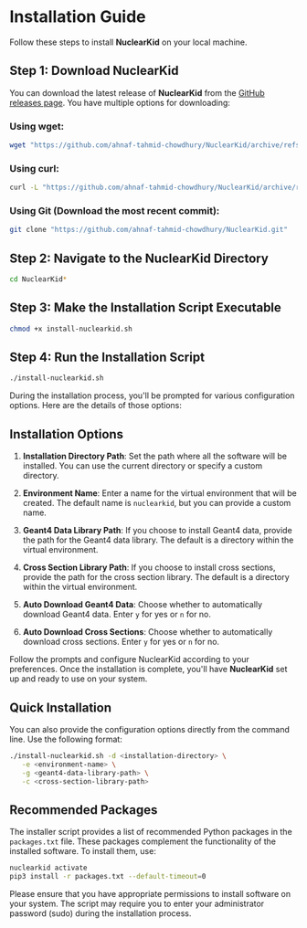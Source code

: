# Installation Guide

Follow these steps to install **NuclearKid** on your local machine.

## Step 1: Download NuclearKid

You can download the latest release of **NuclearKid** from the [GitHub releases page](https://github.com/ahnaf-tahmid-chowdhury/NuclearKid/releases/latest). You have multiple options for downloading:

### Using wget:

```sh
wget "https://github.com/ahnaf-tahmid-chowdhury/NuclearKid/archive/refs/tags/v0.1.1.tar.gz" -O - | tar -xz
```

### Using curl:

```sh
curl -L "https://github.com/ahnaf-tahmid-chowdhury/NuclearKid/archive/refs/tags/v0.1.1.tar.gz" | tar -xz
```

### Using Git (Download the most recent commit):

```sh
git clone "https://github.com/ahnaf-tahmid-chowdhury/NuclearKid.git"
```

## Step 2: Navigate to the NuclearKid Directory

```sh
cd NuclearKid*
```

## Step 3: Make the Installation Script Executable

```sh
chmod +x install-nuclearkid.sh
```

## Step 4: Run the Installation Script

```sh
./install-nuclearkid.sh
```

During the installation process, you'll be prompted for various configuration options. Here are the details of those options:

## Installation Options

1. **Installation Directory Path**: Set the path where all the software will be installed. You can use the current directory or specify a custom directory.

2. **Environment Name**: Enter a name for the virtual environment that will be created. The default name is `nuclearkid`, but you can provide a custom name.

3. **Geant4 Data Library Path**: If you choose to install Geant4 data, provide the path for the Geant4 data library. The default is a directory within the virtual environment.

4. **Cross Section Library Path**: If you choose to install cross sections, provide the path for the cross section library. The default is a directory within the virtual environment.

5. **Auto Download Geant4 Data**: Choose whether to automatically download Geant4 data. Enter `y` for yes or `n` for no.

6. **Auto Download Cross Sections**: Choose whether to automatically download cross sections. Enter `y` for yes or `n` for no.

Follow the prompts and configure NuclearKid according to your preferences. Once the installation is complete, you'll have **NuclearKid** set up and ready to use on your system.

## Quick Installation

You can also provide the configuration options directly from the command line. Use the following format:

```sh
./install-nuclearkid.sh -d <installation-directory> \
   -e <environment-name> \
   -g <geant4-data-library-path> \
   -c <cross-section-library-path>
```

## Recommended Packages

The installer script provides a list of recommended Python packages in the `packages.txt` file. These packages complement the functionality of the installed software. To install them, use:

```sh
nuclearkid activate
pip3 install -r packages.txt --default-timeout=0
```

Please ensure that you have appropriate permissions to install software on your system. The script may require you to enter your administrator password (sudo) during the installation process.